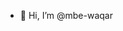 - 👋 Hi, I’m @mbe-waqar

<!---
mbe-waqar/mbe-waqar is a ✨ special ✨ repository because its `README.md` (this file) appears on your GitHub profile.
You can click the Preview link to take a look at your changes.
--->

